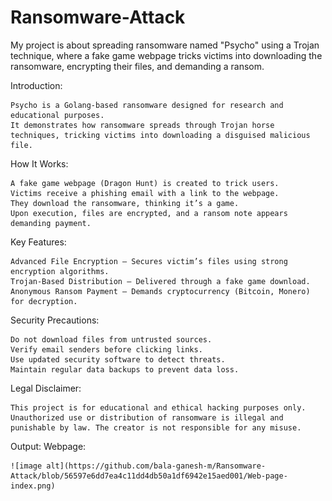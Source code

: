 # Ransomware-Attack
  My project is about spreading ransomware named "Psycho" using a Trojan technique, where a fake game webpage tricks victims into downloading the ransomware, encrypting their files, and demanding a ransom.
  
Introduction:

    Psycho is a Golang-based ransomware designed for research and educational purposes. 
    It demonstrates how ransomware spreads through Trojan horse techniques, tricking victims into downloading a disguised malicious file.

How It Works:

    A fake game webpage (Dragon Hunt) is created to trick users. 
    Victims receive a phishing email with a link to the webpage. 
    They download the ransomware, thinking it’s a game.     
    Upon execution, files are encrypted, and a ransom note appears demanding payment.

Key Features:

    Advanced File Encryption – Secures victim’s files using strong encryption algorithms.
    Trojan-Based Distribution – Delivered through a fake game download.
    Anonymous Ransom Payment – Demands cryptocurrency (Bitcoin, Monero) for decryption.

Security Precautions:

    Do not download files from untrusted sources.
    Verify email senders before clicking links.
    Use updated security software to detect threats.
    Maintain regular data backups to prevent data loss.

Legal Disclaimer:
  
    This project is for educational and ethical hacking purposes only. Unauthorized use or distribution of ransomware is illegal and punishable by law. The creator is not responsible for any misuse.

Output:
  Webpage:
    
    ![image alt](https://github.com/bala-ganesh-m/Ransomware-Attack/blob/56597e6dd7ea4c11dd4db50a1df6942e15aed001/Web-page-index.png)
  
